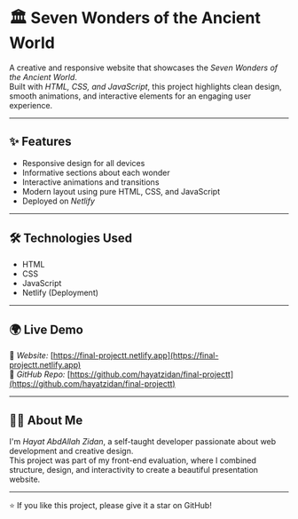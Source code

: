 # 🏛 Seven Wonders of the Ancient World

A creative and responsive website that showcases the *Seven Wonders of the Ancient World*.  
Built with *HTML, CSS, and JavaScript*, this project highlights clean design, smooth animations, and interactive elements for an engaging user experience.

---

## ✨ Features

- Responsive design for all devices  
- Informative sections about each wonder  
- Interactive animations and transitions  
- Modern layout using pure HTML, CSS, and JavaScript  
- Deployed on *Netlify*

---

## 🛠 Technologies Used

- HTML  
- CSS  
- JavaScript  
- Netlify (Deployment)  

---

## 🌍 Live Demo

🔗 *Website:* [https://final-projectt.netlify.app](https://final-projectt.netlify.app)  
🔗 *GitHub Repo:* [https://github.com/hayatzidan/final-projectt](https://github.com/hayatzidan/final-projectt)

---

## 👩‍💻 About Me

I'm *Hayat AbdAllah Zidan*, a self-taught developer passionate about web development and creative design.  
This project was part of my front-end evaluation, where I combined structure, design, and interactivity to create a beautiful presentation website.

---

⭐ If you like this project, please give it a star on GitHub!
